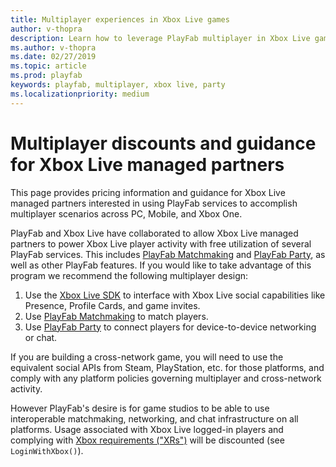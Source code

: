 ```yaml
---
title: Multiplayer experiences in Xbox Live games
author: v-thopra
description: Learn how to leverage PlayFab multiplayer in Xbox Live games.
ms.author: v-thopra
ms.date: 02/27/2019
ms.topic: article
ms.prod: playfab
keywords: playfab, multiplayer, xbox live, party
ms.localizationpriority: medium
---
```


# Multiplayer discounts and guidance for Xbox Live managed partners

This page provides pricing information and guidance for Xbox Live managed partners <!-- NEED NEW LINK HERE: [Xbox Live managed partners](https://docs.microsoft.com/en-us/windows/uwp/xbox-live/get-started-with-partner/get-started-with-xbox-live-partner) --> interested in using PlayFab services to accomplish multiplayer scenarios across PC, Mobile, and Xbox One.

PlayFab and Xbox Live have collaborated to allow Xbox Live managed partners to power Xbox Live player activity with free utilization of several PlayFab services. This includes [PlayFab Matchmaking](../../features/multiplayer/matchmaking/index.md) and [PlayFab Party](../../features/multiplayer/networking/index.md), as well as other PlayFab features. If you would like to take advantage of this program we recommend the following multiplayer design:

1. Use the [Xbox Live SDK](https://docs.microsoft.com/gaming/xbox-live) to interface with Xbox Live social capabilities like Presence, Profile Cards, and game invites.
2. Use [PlayFab Matchmaking](../../features/multiplayer/matchmaking/index.md) to match players.
3. Use [PlayFab Party](../../features/multiplayer/networking/index.md) to connect players for device-to-device networking or chat.

If you are building a cross-network game, you will need to use the equivalent social APIs from Steam, PlayStation, etc. for those platforms, and comply with any platform policies governing multiplayer and cross-network activity.

However PlayFab's desire is for game studios to be able to use interoperable matchmaking, networking, and chat infrastructure on all platforms. Usage associated with Xbox Live logged-in players and complying with [Xbox requirements ("XRs")](https://developer.microsoft.com/en-us/games/xbox/partner/live-requirements) will be discounted (see `LoginWithXbox()`).
